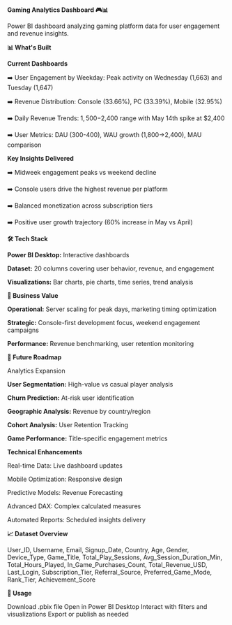 **Gaming Analytics Dashboard 🎮📊**

Power BI dashboard analyzing gaming platform data for user engagement and revenue insights.

**📊 What's Built**

**Current Dashboards**

➡️ User Engagement by Weekday: Peak activity on Wednesday (1,663) and Tuesday (1,647)

➡️ Revenue Distribution: Console (33.66%), PC (33.39%), Mobile (32.95%)

➡️ Daily Revenue Trends: $1,500-$2,400 range with May 14th spike at $2,400

➡️ User Metrics: DAU (300-400), WAU growth (1,800→2,400), MAU comparison

**Key Insights Delivered**

➡️ Midweek engagement peaks vs weekend decline

➡️ Console users drive the highest revenue per platform

➡️ Balanced monetization across subscription tiers

➡️ Positive user growth trajectory (60% increase in May vs April)

**🛠️ Tech Stack**

**Power BI Desktop:** Interactive dashboards

**Dataset:** 20 columns covering user behavior, revenue, and engagement

**Visualizations:** Bar charts, pie charts, time series, trend analysis

**🎯 Business Value**

**Operational:** Server scaling for peak days, marketing timing optimization

**Strategic:** Console-first development focus, weekend engagement campaigns

**Performance:** Revenue benchmarking, user retention monitoring

**🚀 Future Roadmap**
 
Analytics Expansion

 **User Segmentation:** High-value vs casual player analysis

 **Churn Prediction:** At-risk user identification

 **Geographic Analysis:** Revenue by country/region

 **Cohort Analysis:** User Retention Tracking

 **Game Performance:** Title-specific engagement metrics

**Technical Enhancements**
 
 Real-time Data: Live dashboard updates

 Mobile Optimization: Responsive design

 Predictive Models: Revenue Forecasting

 Advanced DAX: Complex calculated measures

 Automated Reports: Scheduled insights delivery

**📈 Dataset Overview**

User_ID, Username, Email, Signup_Date, Country, Age, Gender, Device_Type, 
Game_Title, Total_Play_Sessions, Avg_Session_Duration_Min, Total_Hours_Played,
In_Game_Purchases_Count, Total_Revenue_USD, Last_Login, Subscription_Tier, 
Referral_Source, Preferred_Game_Mode, Rank_Tier, Achievement_Score

**🔄 Usage**

Download .pbix file
Open in Power BI Desktop
Interact with filters and visualizations
Export or publish as needed
